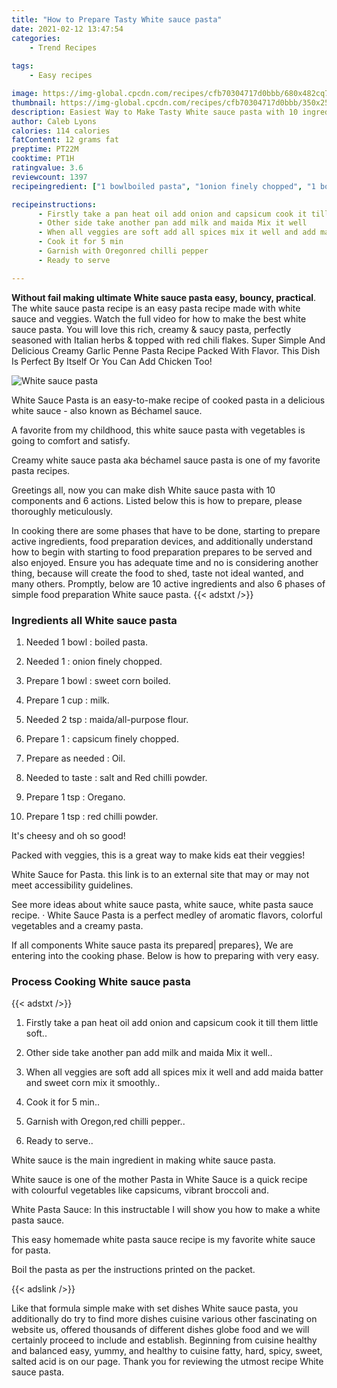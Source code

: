 ```yaml
---
title: "How to Prepare Tasty White sauce pasta"
date: 2021-02-12 13:47:54
categories:
    - Trend Recipes
    
tags:
    - Easy recipes

image: https://img-global.cpcdn.com/recipes/cfb70304717d0bbb/680x482cq70/white-sauce-pasta-recipe-main-photo.jpg
thumbnail: https://img-global.cpcdn.com/recipes/cfb70304717d0bbb/350x250cq70/white-sauce-pasta-recipe-main-photo.jpg
description: Easiest Way to Make Tasty White sauce pasta with 10 ingredients and 6 stages of easy cooking.
author: Caleb Lyons
calories: 114 calories
fatContent: 12 grams fat
preptime: PT22M
cooktime: PT1H
ratingvalue: 3.6
reviewcount: 1397
recipeingredient: ["1 bowlboiled pasta", "1onion finely chopped", "1 bowlsweet corn boiled", "1 cupmilk", "2 tspmaidaallpurpose flour", "1capsicum finely chopped", "as neededOil", "to tastesalt and Red chilli powder", "1 tspOregano", "1 tspred chilli powder"]

recipeinstructions: 
      - Firstly take a pan heat oil add onion and capsicum cook it till them little soft 
      - Other side take another pan add milk and maida Mix it well 
      - When all veggies are soft add all spices mix it well and add maida batter and sweet corn mix it smoothly 
      - Cook it for 5 min 
      - Garnish with Oregonred chilli pepper 
      - Ready to serve

---
```




**Without fail making ultimate White sauce pasta easy, bouncy, practical**. The white sauce pasta recipe is an easy pasta recipe made with white sauce and veggies. Watch the full video for how to make the best white sauce pasta. You will love this rich, creamy &amp; saucy pasta, perfectly seasoned with Italian herbs &amp; topped with red chili flakes. Super Simple And Delicious Creamy Garlic Penne Pasta Recipe Packed With Flavor. This Dish Is Perfect By Itself Or You Can Add Chicken Too!


![White sauce pasta](https://img-global.cpcdn.com/recipes/cfb70304717d0bbb/680x482cq70/white-sauce-pasta-recipe-main-photo.jpg "White sauce pasta")



White Sauce Pasta is an easy-to-make recipe of cooked pasta in a delicious white sauce - also known as Béchamel sauce.

A favorite from my childhood, this white sauce pasta with vegetables is going to comfort and satisfy.

Creamy white sauce pasta aka béchamel sauce pasta is one of my favorite pasta recipes.


Greetings all, now you can make dish White sauce pasta with 10 components and 6 actions. Listed below this is how to prepare, please thoroughly meticulously.

In cooking there are some phases that have to be done, starting to prepare active ingredients, food preparation devices, and additionally understand how to begin with starting to food preparation prepares to be served and also enjoyed. Ensure you has adequate time and no is considering another thing, because will create the food to shed, taste not ideal wanted, and many others. Promptly, below are 10 active ingredients and also 6 phases of simple food preparation White sauce pasta.
{{< adstxt />}}

### Ingredients all White sauce pasta


1. Needed 1 bowl : boiled pasta.

1. Needed 1 : onion finely chopped.

1. Prepare 1 bowl : sweet corn boiled.

1. Prepare 1 cup : milk.

1. Needed 2 tsp : maida/all-purpose flour.

1. Prepare 1 : capsicum finely chopped.

1. Prepare as needed : Oil.

1. Needed to taste : salt and Red chilli powder.

1. Prepare 1 tsp : Oregano.

1. Prepare 1 tsp : red chilli powder.


It&#39;s cheesy and oh so good!

Packed with veggies, this is a great way to make kids eat their veggies!

White Sauce for Pasta. this link is to an external site that may or may not meet accessibility guidelines.

See more ideas about white sauce pasta, white sauce, white pasta sauce recipe. · White Sauce Pasta is a perfect medley of aromatic flavors, colorful vegetables and a creamy pasta.


If all components White sauce pasta its prepared| prepares}, We are entering into the cooking phase. Below is how to preparing with very easy.

### Process Cooking White sauce pasta

{{< adstxt />}}


1. Firstly take a pan heat oil add onion and capsicum cook it till them little soft..



1. Other side take another pan add milk and maida Mix it well..



1. When all veggies are soft add all spices mix it well and add maida batter and sweet corn mix it smoothly..



1. Cook it for 5 min..



1. Garnish with Oregon,red chilli pepper..



1. Ready to serve..




White sauce is the main ingredient in making white sauce pasta.

White sauce is one of the mother Pasta in White Sauce is a quick recipe with colourful vegetables like capsicums, vibrant broccoli and.

White Pasta Sauce: In this instructable I will show you how to make a white pasta sauce.

This easy homemade white pasta sauce recipe is my favorite white sauce for pasta.

Boil the pasta as per the instructions printed on the packet.


{{< adslink />}}

Like that formula simple make with set dishes White sauce pasta, you additionally do try to find more dishes cuisine various other fascinating on website us, offered thousands of different dishes globe food and we will certainly proceed to include and establish. Beginning from cuisine healthy and balanced easy, yummy, and healthy to cuisine fatty, hard, spicy, sweet, salted acid is on our page. Thank you for reviewing the utmost recipe White sauce pasta.
